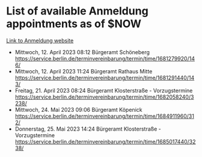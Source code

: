 # List of available Anmeldung appointments as of $NOW
[Link to Anmeldung website](https://service.berlin.de/terminvereinbarung/termin/tag.php?termin=1&anliegen[]=120686&dienstleisterlist=122210,122217,327316,122219,327312,122227,327314,122231,327346,122243,327348,122254,122252,329742,122260,329745,122262,329748,122271,327278,122273,327274,122277,327276,330436,122280,327294,122282,327290,122284,327292,122291,327270,122285,327266,122286,327264,122296,327268,150230,329760,122297,327286,122294,327284,122312,329763,122314,329775,122304,327330,122311,327334,122309,327332,317869,122281,327352,122279,329772,122283,122276,327324,122274,327326,122267,329766,122246,327318,122251,327320,122257,327322,122208,327298,122226,327300&herkunft=http%3A%2F%2Fservice.berlin.de%2Fdienstleistung%2F120686%2F)
- Mittwoch, 12. April 2023 08:12 Bürgeramt Schöneberg https://service.berlin.de/terminvereinbarung/termin/time/1681279920/146/
- Mittwoch, 12. April 2023 11:24 Bürgeramt Rathaus Mitte https://service.berlin.de/terminvereinbarung/termin/time/1681291440/143/
- Freitag, 21. April 2023 08:24 Bürgeramt Klosterstraße - Vorzugstermine https://service.berlin.de/terminvereinbarung/termin/time/1682058240/3238/
- Mittwoch, 24. Mai 2023 09:06 Bürgeramt Köpenick https://service.berlin.de/terminvereinbarung/termin/time/1684911960/312/
- Donnerstag, 25. Mai 2023 14:24 Bürgeramt Klosterstraße - Vorzugstermine https://service.berlin.de/terminvereinbarung/termin/time/1685017440/3238/

